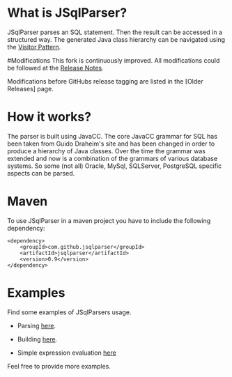 # What is JSqlParser?
JSqlParser parses an SQL statement. Then the result can be accessed in a structured way. 
The generated Java class hierarchy can be navigated using the [Visitor Pattern](http://en.wikipedia.org/wiki/Visitor_pattern).

#Modifications
This fork is continuously improved. All modifications could be followed at the
[Release Notes](https://github.com/JSQLParser/JSqlParser/releases).

Modifications before GitHubs release tagging are listed in the [Older Releases] page.

# How it works?
The parser is built using JavaCC. The core JavaCC grammar for SQL has been taken from Guido Draheim's site and has been changed in order to produce a hierarchy of Java classes. 
Over the time the grammar was extended and now is a combination of the grammars of various database systems. So some (not all) Oracle, MySql, SQLServer, PostgreSQL specific aspects can be parsed.

# Maven
To use JSqlParser in a maven project you have to include the following dependency:

```
<dependency>
    <groupId>com.github.jsqlparser</groupId>
    <artifactId>jsqlparser</artifactId>
    <version>0.9</version>
</dependency>
```


# Examples
Find some examples of JSqlParsers usage.
* Parsing [here](wiki/Examples-of-SQL-parsing). 
* Building [here](wiki/Examples-of-SQL-building).

* Simple expression evaluation [here](wiki/Example-of-expression-evaluation)

Feel free to provide more examples. 